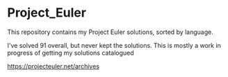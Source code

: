 # Project_Euler

This repository contains my Project Euler solutions, sorted by language.

I've solved 91 overall, but never kept the solutions. This is mostly a work in progress of getting my solutions catalogued

https://projecteuler.net/archives
